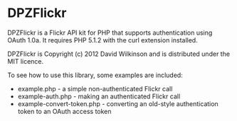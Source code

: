 DPZFlickr
=========

DPZFlickr is a Flickr API kit for PHP that supports authentication using OAuth 1.0a. It requires PHP 5.1.2 with the curl extension installed.

DPZFlickr is Copyright (c) 2012 David Wilkinson and is distributed under the MIT licence.

To see how to use this library, some examples are included:

* example.php - a simple non-authenticated Flickr call
* example-auth.php - making an authenticated Flickr call
* example-convert-token.php - converting an old-style authentication token to an OAuth access token



